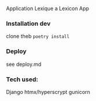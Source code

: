 Application Lexique a Lexicon App

### Installation dev
clone theb `poetry install`

### Deploy
see deploy.md

### Tech used:

Django
htmx/hyperscrypt
gunicorn